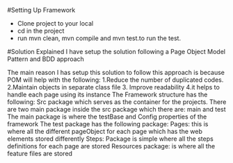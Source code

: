 #Setting Up Framework
- Clone project to your local 
- cd in the project
- run mvn clean, mvn compile and mvn test.to run the test. 


#Solution Explained
I have setup the solution following a Page Object Model Pattern and BDD approach

The main reason I has setup this solution to follow this approach is because POM will help with the following:
1.Reduce the number of duplicated codes. 
2.Maintain objects in separate class file
3. Improve readability
4.it helps to handle each page using its instance
The Framework structure has the following:
Src package which serves as the container for the projects. There are two main package inside the src package which
		there are: main and test
The main package is where the testBase and Config properties of the framework 
The test package has the following package:
Pages: this is where all the different pageObject for each page which has the web elements stored differently
Steps: Package is simple where all the steps definitions for each page are stored 
Resources package: is where all the feature files are stored